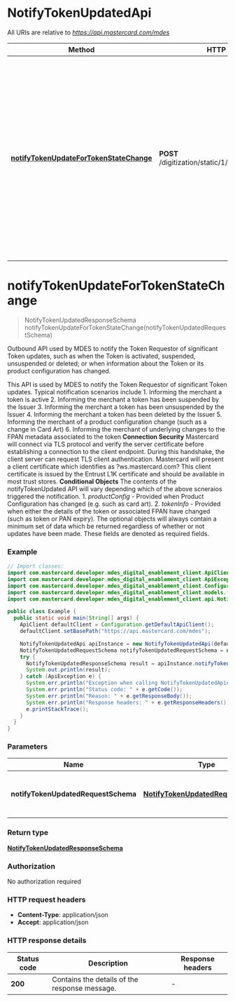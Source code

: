 # NotifyTokenUpdatedApi

All URIs are relative to *https://api.mastercard.com/mdes*

Method | HTTP request | Description
------------- | ------------- | -------------
[**notifyTokenUpdateForTokenStateChange**](NotifyTokenUpdatedApi.md#notifyTokenUpdateForTokenStateChange) | **POST** /digitization/static/1/0/notifyTokenUpdated | Outbound API used by MDES to notify the Token Requestor of significant Token updates, such as when the Token is activated, suspended, unsuspended or deleted; or when information about the Token or its product configuration has changed.


<a name="notifyTokenUpdateForTokenStateChange"></a>
# **notifyTokenUpdateForTokenStateChange**
> NotifyTokenUpdatedResponseSchema notifyTokenUpdateForTokenStateChange(notifyTokenUpdatedRequestSchema)

Outbound API used by MDES to notify the Token Requestor of significant Token updates, such as when the Token is activated, suspended, unsuspended or deleted; or when information about the Token or its product configuration has changed.

This API is used by MDES to notify the Token Requestor of significant Token updates. Typical notification scenarios include  1. Informing the merchant a token is active 2. Informing the merchant a token has been suspended by the Issuer 3. Informing the merchant a token has been unsuspended by the Issuer 4. Informing the merchant a token has been deleted by the Issuer 5. Informing the merchant of a product configuration change (such as a change in Card Art) 6. Informing the merchant of underlying changes to the FPAN metadata associated to the token  **Connection Security**  Mastercard will connect via TLS protocol and verify the server certificate before establishing a connection to the client endpoint. During this handshake, the client server can request TLS client authentication. Mastercard will present a client certificate which identifies as ?ws.mastercard.com? This client certificate is issued by the Entrust L1K certificate and should be available in most trust stores.   **Conditional Objects**  The contents of the notifyTokenUpdated API will vary depending which of the above scneraios triggered the notification.  1. *productConfig* - Provided when Product Configuration has changed (e.g. such as card art). 2. *tokenInfo* - Provided when either the details of the token or associated FPAN have changed (such as token or PAN expiry).   The optional objects will always contain a minimum set of data which be returned regardless of whether or not updates have been made. These fields are denoted as required fields. 

### Example
```java
// Import classes:
import com.mastercard.developer.mdes_digital_enablement_client.ApiClient;
import com.mastercard.developer.mdes_digital_enablement_client.ApiException;
import com.mastercard.developer.mdes_digital_enablement_client.Configuration;
import com.mastercard.developer.mdes_digital_enablement_client.models.*;
import com.mastercard.developer.mdes_digital_enablement_client.api.NotifyTokenUpdatedApi;

public class Example {
  public static void main(String[] args) {
    ApiClient defaultClient = Configuration.getDefaultApiClient();
    defaultClient.setBasePath("https://api.mastercard.com/mdes");

    NotifyTokenUpdatedApi apiInstance = new NotifyTokenUpdatedApi(defaultClient);
    NotifyTokenUpdatedRequestSchema notifyTokenUpdatedRequestSchema = new NotifyTokenUpdatedRequestSchema(); // NotifyTokenUpdatedRequestSchema | Contains the details of the request message. 
    try {
      NotifyTokenUpdatedResponseSchema result = apiInstance.notifyTokenUpdateForTokenStateChange(notifyTokenUpdatedRequestSchema);
      System.out.println(result);
    } catch (ApiException e) {
      System.err.println("Exception when calling NotifyTokenUpdatedApi#notifyTokenUpdateForTokenStateChange");
      System.err.println("Status code: " + e.getCode());
      System.err.println("Reason: " + e.getResponseBody());
      System.err.println("Response headers: " + e.getResponseHeaders());
      e.printStackTrace();
    }
  }
}
```

### Parameters

Name | Type | Description  | Notes
------------- | ------------- | ------------- | -------------
 **notifyTokenUpdatedRequestSchema** | [**NotifyTokenUpdatedRequestSchema**](NotifyTokenUpdatedRequestSchema.md)| Contains the details of the request message.  | [optional]

### Return type

[**NotifyTokenUpdatedResponseSchema**](NotifyTokenUpdatedResponseSchema.md)

### Authorization

No authorization required

### HTTP request headers

 - **Content-Type**: application/json
 - **Accept**: application/json

### HTTP response details
| Status code | Description | Response headers |
|-------------|-------------|------------------|
**200** | Contains the details of the response message.  |  -  |

